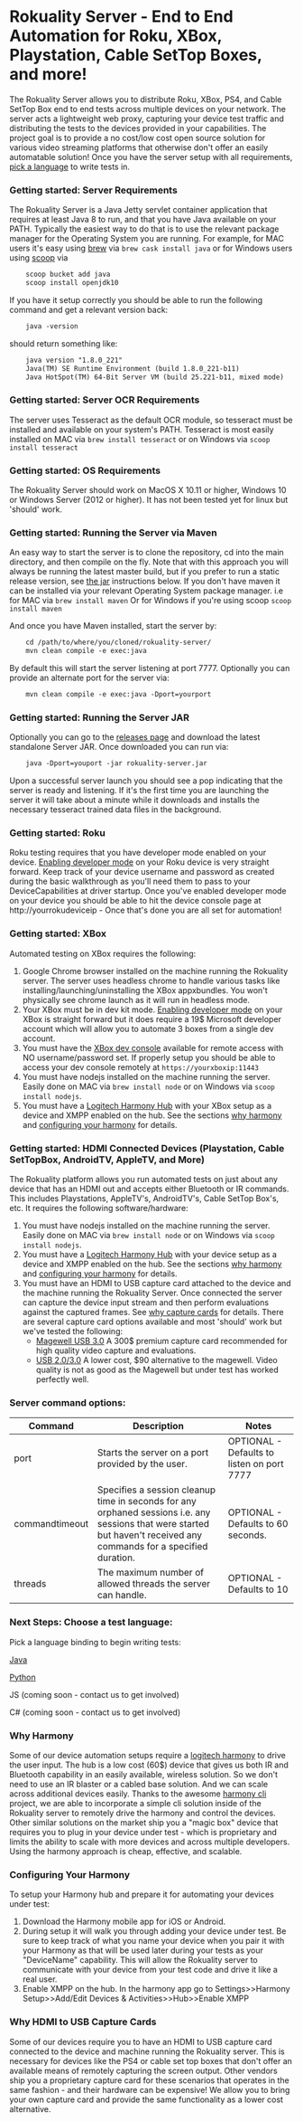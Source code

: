 # Rokuality Server - End to End Automation for Roku, XBox, Playstation, Cable SetTop Boxes, and more!

The Rokuality Server allows you to distribute Roku, XBox, PS4, and Cable SetTop Box end to end tests across multiple devices on your network. The server acts a lightweight web proxy, capturing your device test traffic and distributing the tests to the devices provided in your capabilities. The project goal is to provide a no cost/low cost open source solution for various video streaming platforms that otherwise don't offer an easily automatable solution! Once you have the server setup with all requirements, [pick a language](#next-steps-choose-a-test-language) to write tests in.

### Getting started: Server Requirements
The Rokuality Server is a Java Jetty servlet container application that requires at least Java 8 to run, and that you have Java available on your PATH. Typically the easiest way to do that is to use the relevant package manager for the Operating System you are running. For example, for MAC users it's easy using [brew](https://brew.sh/) via `brew cask install java` or for Windows users using [scoop](https://scoop.sh/) via 
```xml
    scoop bucket add java
    scoop install openjdk10
```

If you have it setup correctly you should be able to run the following command and get a relevant version back:
```xml
    java -version
```
should return something like:

```xml
    java version "1.8.0_221"
    Java(TM) SE Runtime Environment (build 1.8.0_221-b11)
    Java HotSpot(TM) 64-Bit Server VM (build 25.221-b11, mixed mode)
```

### Getting started: Server OCR Requirements
The server uses Tesseract as the default OCR module, so tesseract must be installed and available on your system's PATH. Tesseract is most easily installed on MAC via `brew install tesseract` or on Windows via `scoop install tesseract`

### Getting started: OS Requirements
The Rokuality Server should work on MacOS X 10.11 or higher, Windows 10 or Windows Server (2012 or higher). It has not been tested yet for linux but 'should' work.

### Getting started: Running the Server via Maven
An easy way to start the server is to clone the repository, cd into the main directory, and then compile on the fly. Note that with this approach you will always be running the latest master build, but if you prefer to run a static release version, see [the jar](#getting-started-running-the-server-jar) instructions below. If you don't have maven it can be installed via your relevant Operating System package manager. i.e for MAC via `brew install maven` Or for Windows if you're using scoop `scoop install maven`

And once you have Maven installed, start the server by:

```xml
    cd /path/to/where/you/cloned/rokuality-server/
    mvn clean compile -e exec:java
```
By default this will start the server listening at port 7777. Optionally you can provide an alternate port for the server via:
```xml
    mvn clean compile -e exec:java -Dport=yourport
```

### Getting started: Running the Server JAR
Optionally you can go to the [releases page](https://github.com/rokuality/rokuality-server/releases) and download the latest standalone Server JAR. Once downloaded you can run via:
```xml
    java -Dport=youport -jar rokuality-server.jar
```

Upon a successful server launch you should see a pop indicating that the server is ready and listening. If it's the first time you are launching the server it will take about a minute while it downloads and installs the necessary tesseract trained data files in the background.

### Getting started: Roku
Roku testing requires that you have developer mode enabled on your device. [Enabling developer mode](https://blog.roku.com/developer/developer-setup-guide) on your Roku device is very straight forward. Keep track of your device username and password as created during the basic walkthrough as you'll need them to pass to your DeviceCapabilities at driver startup. Once you've enabled developer mode on your device you should be able to hit the device console page at http://yourrokudeviceip - Once that's done you are all set for automation!

### Getting started: XBox
Automated testing on XBox requires the following:
1. Google Chrome browser installed on the machine running the Rokuality server. The server uses headless chrome to handle various tasks like installing/launching/uninstalling the XBox appxbundles. You won't physically see chrome launch as it will run in headless mode.
2. Your XBox must be in dev kit mode. [Enabling developer mode](https://docs.microsoft.com/en-us/windows/uwp/xbox-apps/devkit-activation) on your XBox is straight forward but it does require a 19$ Microsoft developer account which will allow you to automate 3 boxes from a single dev account.
3. You must have the [XBox dev console](https://docs.microsoft.com/en-us/windows/uwp/xbox-apps/device-portal-xbox) available for remote access with NO username/password set. If properly setup you should be able to access your dev console remotely at `https://yourxboxip:11443`
4. You must have nodejs installed on the machine running the server. Easily done on MAC via `brew install node` or on Windows via `scoop install nodejs`.
5. You must have a [Logitech Harmony Hub](https://www.logitech.com/en-us/product/harmony-hub?crid=60) with your XBox setup as a device and XMPP enabled on the hub. See the sections [why harmony](#why-harmony) and [configuring your harmony](#configuring-your-harmony) for details.

### Getting started: HDMI Connected Devices (Playstation, Cable SetTopBox, AndroidTV, AppleTV, and More)
The Rokuality platform allows you run automated tests on just about any device that has an HDMI out and accepts either Bluetooth or IR commands. This includes Playstations, AppleTV's, AndroidTV's, Cable SetTop Box's, etc. It requires the following software/hardware:
1. You must have nodejs installed on the machine running the server. Easily done on MAC via `brew install node` or on Windows via `scoop install nodejs`.
2. You must have a [Logitech Harmony Hub](https://www.logitech.com/en-us/product/harmony-hub?crid=60) with your device setup as a device and XMPP enabled on the hub. See the sections [why harmony](#why-harmony) and [configuring your harmony](#configuring-your-harmony) for details.
3. You must have an HDMI to USB capture card attached to the device and the machine running the Rokuality Server. Once connected the server can capture the device input stream and then perform evaluations against the captured frames. See [why capture cards](#why-hdmi-to-usb-capture-cards) for details. There are several capture card options available and most 'should' work but we've tested the following:
	* [Magewell USB 3.0](https://www.magewell.com/products/usb-capture-hdmi-gen-2) A 300$ premium capture card recommended for high quality video capture and evaluations.
	* [USB 2.0/3.0](https://www.amazon.com/Capture-Broadcast-Streaming-Grabber-Converter/dp/B0779ZJZX3/ref=sr_1_3?keywords=hdmi+usb+capture+cards&qid=1571405168&sr=8-3) A lower cost, $90 alternative to the magewell. Video quality is not as good as the Magewell but under test has worked perfectly well.

### Server command options:
| Command  | Description | Notes |
| ------------- | ------------- | ------------- |
| port | Starts the server on a port provided by the user.  | OPTIONAL - Defaults to listen on port 7777 |
| commandtimeout | Specifies a session cleanup time in seconds for any orphaned sessions i.e. any sessions that were started but haven't received any commands for a specified duration.  | OPTIONAL - Defaults to 60 seconds. |
| threads | The maximum number of allowed threads the server can handle. | OPTIONAL - Defaults to 10

### Next Steps: Choose a test language:
Pick a language binding to begin writing tests:

[Java](https://github.com/rokuality/rokuality-java)

[Python](https://github.com/rokuality/rokuality-python)

JS (coming soon - contact us to get involved)

C# (coming soon - contact us to get involved)



### Why Harmony
Some of our device automation setups require a [logitech harmony](https://www.logitech.com/en-us/product/harmony-hub?crid=60) to drive the user input. The hub is a low cost (60$) device that gives us both IR and Bluetooth capability in an easily available, wireless solution. So we don't need to use an IR blaster or a cabled base solution. And we can scale across additional devices easily. Thanks to the awesome [harmony cli](https://github.com/sushilks/harmonyHubCLI) project, we are able to incorporate a simple cli solution inside of the Rokuality server to remotely drive the harmony and control the devices. Other similar solutions on the market ship you a "magic box" device that requires you to plug in your device under test - which is proprietary and limits the ability to scale with more devices and across multiple developers. Using the harmony approach is cheap, effective, and scalable.

### Configuring Your Harmony
To setup your Harmony hub and prepare it for automating your devices under test:
1. Download the Harmony mobile app for iOS or Android.
2. During setup it will walk you through adding your device under test. Be sure to keep track of what you name your device when you pair it with your Harmony as that will be used later during your tests as your "DeviceName" capability. This will allow the Rokuality server to communicate with your device from your test code and drive it like a real user.
3. Enable XMPP on the hub. In the harmony app go to Settings>>Harmony Setup>>Add/Edit Devices & Activities>>Hub>>Enable XMPP

### Why HDMI to USB Capture Cards
Some of our devices require you to have an HDMI to USB capture card connected to the device and machine running the Rokuality server. This is necessary for devices like the PS4 or cable set top boxes that don't offer an available means of remotely capturing the screen output. Other vendors ship you a proprietary capture card for these scenarios that operates in the same fashion - and their hardware can be expensive! We allow you to bring your own capture card and provide the same functionality as a lower cost alternative.